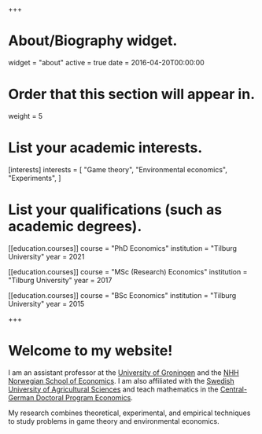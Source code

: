 +++
# About/Biography widget.
widget = "about"
active = true
date = 2016-04-20T00:00:00

# Order that this section will appear in.
weight = 5

# List your academic interests.
[interests]
  interests = [
    "Game theory",
    "Environmental economics",
    "Experiments",
  ]

# List your qualifications (such as academic degrees).
  
  [[education.courses]]
  course = "PhD Economics"
  institution = "Tilburg University"
  year = 2021
  
[[education.courses]]
  course = "MSc (Research) Economics"
  institution = "Tilburg University"
  year = 2017

[[education.courses]]
  course = "BSc Economics"
  institution = "Tilburg University"
  year = 2015
 
+++

# Welcome to my website!
I am an assistant professor at the [University of Groningen](https://www.rug.nl/feb/organization/departments/eef/) and the [NHH Norwegian School of Economics](https://www.nhh.no/en/departments/business-and-management-science/). I am also affiliated with the [Swedish University of Agricultural Sciences](https://www.slu.se/en/departments/economics/) and teach mathematics in the [Central-German Doctoral Program Economics](http://cgde.wifa.uni-leipzig.de/3455-2/).

My research combines theoretical, experimental, and empirical techniques to study problems in game theory and environmental economics.



